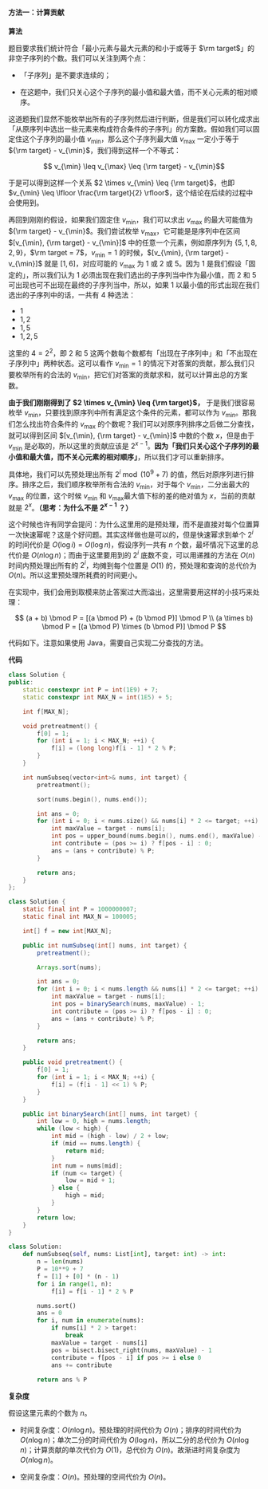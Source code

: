 #### 方法一：计算贡献

**算法**

题目要求我们统计符合「最小元素与最大元素的和小于或等于 $\rm target$」的非空子序列的个数。我们可以关注到两个点：

+ 「子序列」是不要求连续的；

+ 在这题中，我们只关心这个子序列的最小值和最大值，而不关心元素的相对顺序。

这道题我们显然不能枚举出所有的子序列然后进行判断，但是我们可以转化成求出「从原序列中选出一些元素来构成符合条件的子序列」的方案数。假如我们可以固定住这个子序列的最小值 $v_{\min}$，那么这个子序列最大值 $v_{\max}$ 一定小于等于 ${\rm target} - v_{\min}$，我们得到这样一个不等式：

$$ v_{\min} \leq v_{\max} \leq {\rm target} - v_{\min}$$

于是可以得到这样一个关系 $2 \times v_{\min} \leq {\rm target}$，也即 $v_{\min} \leq \lfloor \frac{\rm target}{2} \rfloor$，这个结论在后续的过程中会使用到。

再回到刚刚的假设，如果我们固定住 $v_{\min}$，我们可以求出 $v_{\max}$ 的最大可能值为 ${\rm target} - v_{\min}$。我们尝试枚举 $v_{\max}$，它可能是是序列中在区间 $[v_{\min}, {\rm target} - v_{\min}]$ 中的任意一个元素，例如原序列为 $\{ 5, 1, 8, 2, 9 \}$，$\rm target = 7$，$v_{\min} = 1$ 的时候，$[v_{\min}, {\rm target} - v_{\min}]$ 就是 $[1, 6]$，对应可能的 $v_{\max}$ 为 $1$ 或 $2$ 或 $5$。因为 $1$ 是我们假设「固定的」，所以我们认为 $1$ 必须出现在我们选出的子序列当中作为最小值，而 $2$ 和 $5$ 可出现也可不出现在最终的子序列当中，所以，如果 $1$ 以最小值的形式出现在我们选出的子序列中的话，一共有 $4$ 种选法：

+ $1$
+ $1, 2$
+ $1, 5$
+ $1, 2, 5$

这里的 $4 = 2^2$，即 $2$ 和 $5$ 这两个数每个数都有「出现在子序列中」和「不出现在子序列中」两种状态。这可以看作 $v_{\min} = 1$ 的情况下对答案的贡献，那么我们只要枚举所有的合法的 $v_{\min}$，把它们对答案的贡献求和，就可以计算出总的方案数。

**由于我们刚刚得到了 $2 \times v_{\min} \leq {\rm target}$，** 于是我们很容易枚举 $v_{\min}$，只要找到原序列中所有满足这个条件的元素，都可以作为 $v_{\min}$。那我们怎么找出符合条件的 $v_{\max}$ 的个数呢？我们可以对原序列排序之后做二分查找，就可以得到区间 $[v_{\min}, {\rm target} - v_{\min}]$ 中数的个数 $x$，但是由于 $v_{\min}$ 是必取的，所以这里的贡献应该是 $2^{x - 1}$。**因为「我们只关心这个子序列的最小值和最大值，而不关心元素的相对顺序」**，所以我们才可以重新排序。

具体地，我们可以先预处理出所有 $2^i \bmod (10^9 + 7)$ 的值，然后对原序列进行排序。排序之后，我们顺序枚举所有合法的 $v_{\min}$，对于每个 $v_{\min}$，二分出最大的 $v_{\max}$ 的位置，这个时候 $v_{\min}$ 和 $v_{\max}$最大值下标的差的绝对值为 $x$，当前的贡献就是 $2^x$。**（思考：为什么不是 $2^{x - 1}$ ？）**

这个时候也许有同学会提问：为什么这里用的是预处理，而不是直接对每个位置算一次快速幂呢？这是个好问题。其实这样做也是可以的，但是快速幂求到单个 $2^i$ 的时间代价是 $O(\log i) = O(\log n)$，假设序列一共有 $n$ 个数，最坏情况下这里的总代价是 $O(n \log n)$；而由于这里要用到的 $2^i$ 底数不变，可以用递推的方法在 $O(n)$ 时间内预处理出所有的 $2^i$，均摊到每个位置是 $O(1)$ 的，预处理和查询的总代价为 $O(n)$。所以这里预处理所耗费的时间更小。

在实现中，我们会用到取模来防止答案过大而溢出，这里需要用这样的小技巧来处理：

$$
(a + b) \bmod P = [(a \bmod P) + (b \bmod P)] \bmod P \\
(a \times b) \bmod P = [(a \bmod P) \times (b \bmod P)] \bmod P
$$

代码如下。注意如果使用 Java，需要自己实现二分查找的方法。

**代码**

```cpp [sol1-C++]
class Solution {
public:
    static constexpr int P = int(1E9) + 7;
    static constexpr int MAX_N = int(1E5) + 5;

    int f[MAX_N];

    void pretreatment() {
        f[0] = 1;
        for (int i = 1; i < MAX_N; ++i) {
            f[i] = (long long)f[i - 1] * 2 % P;
        }
    }

    int numSubseq(vector<int>& nums, int target) {
        pretreatment();

        sort(nums.begin(), nums.end());

        int ans = 0;
        for (int i = 0; i < nums.size() && nums[i] * 2 <= target; ++i) {
            int maxValue = target - nums[i];
            int pos = upper_bound(nums.begin(), nums.end(), maxValue) - nums.begin() - 1;
            int contribute = (pos >= i) ? f[pos - i] : 0;
            ans = (ans + contribute) % P;
        }

        return ans;
    }
};
```

```Java [sol1-Java]
class Solution {
    static final int P = 1000000007;
    static final int MAX_N = 100005;

    int[] f = new int[MAX_N];

    public int numSubseq(int[] nums, int target) {
        pretreatment();

        Arrays.sort(nums);

        int ans = 0;
        for (int i = 0; i < nums.length && nums[i] * 2 <= target; ++i) {
            int maxValue = target - nums[i];
            int pos = binarySearch(nums, maxValue) - 1;
            int contribute = (pos >= i) ? f[pos - i] : 0;
            ans = (ans + contribute) % P;
        }

        return ans;
    }

    public void pretreatment() {
        f[0] = 1;
        for (int i = 1; i < MAX_N; ++i) {
            f[i] = (f[i - 1] << 1) % P;
        }
    }

    public int binarySearch(int[] nums, int target) {
        int low = 0, high = nums.length;
        while (low < high) {
            int mid = (high - low) / 2 + low;
            if (mid == nums.length) {
                return mid;
            }
            int num = nums[mid];
            if (num <= target) {
                low = mid + 1;
            } else {
                high = mid;
            }
        }
        return low;
    }
}
```

```Python [sol1-Python3]
class Solution:
    def numSubseq(self, nums: List[int], target: int) -> int:
        n = len(nums)
        P = 10**9 + 7
        f = [1] + [0] * (n - 1)
        for i in range(1, n):
            f[i] = f[i - 1] * 2 % P

        nums.sort()
        ans = 0
        for i, num in enumerate(nums):
            if nums[i] * 2 > target:
                break
            maxValue = target - nums[i]
            pos = bisect.bisect_right(nums, maxValue) - 1
            contribute = f[pos - i] if pos >= i else 0
            ans += contribute
        
        return ans % P
```

**复杂度**

假设这里元素的个数为 $n$。

+ 时间复杂度：$O(n \log n)$。预处理的时间代价为 $O(n)$；排序的时间代价为 $O(n \log n)$；单次二分的时间代价为 $O(\log n)$，所以二分的总代价为 $O(n \log n)$；计算贡献的单次代价为 $O(1)$，总代价为 $O(n)$。故渐进时间复杂度为 $O(n \log n)$。

+ 空间复杂度：$O(n)$。预处理的空间代价为 $O(n)$。
